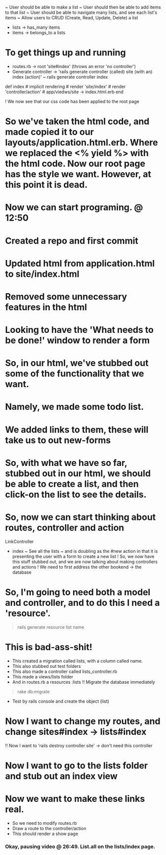 ~ User should be able to make a list
~ User should then be able to add items to that list
~ User should be able to navigate many lists, and see each list's items
~ Allow users to CRUD (Create, Read, Update, Delete) a list
  * lists -> has_many items
  * items -> belongs_to a lists

# To get things up and running
  * routes.rb -> root 'site#index' (throws an error 'no controller')
  * Generate controller -> 'rails generate controller (called) site (with an) index (action)'
   ~ rails generate controller index

   def index
     # implicit rendering
     # render 'site/index'
     # render 'controller/action'
     # app/viedws/site -> index.html.erb
   end

! We now see that our css code has been applied to the root page

# So we've taken the html code, and made copied it to our layouts/application.html.erb.  Where we replaced the <% yield %> with the html code.  Now our root page has the style we want.  However, at this point it is dead.

# Now we can start programing.  @ 12:50
# Created a repo and first commit
# Updated html from application.html to site/index.html
# Removed some unnecessary features in the html
# Looking to have the 'What needs to be done!' window to render a form

# So, in our html, we've stubbed out some of the functionality that we want.
# Namely, we made some todo list.  
# We added <a> links to them, these will take us to out new-forms
# So, with what we have so far, stubbed out in our html, we should be able to create a list, and then click-on the list to see the details.

# So, now we can start thinking about routes, controller and action
LinkController
  * index
    ~ See all the lists
    ~ and is doubling as the #new action in that it is presenting the user with a form to create a new list
! So, we now have this stuff stubbed out, and we are now talking about making controllers and actions
! We need to first address the other bookend -> the database
# So, I'm going to need both a model and controller, and to do this I need a 'resource'.  
> rails generate resource list name
# This is bad-ass-shit!  
  * This created a migration called lists, with a column called name.
  * This also stubbed out test folders
  * This also made a controller called lists_controller.rb
  * This made a views/lists folder
  * And in routes.rb a resources :lists
!! Migrate the database immediately
> rake db:migrate
  * Test by rails console and create the object (list)
# Now I want to change my routes, and change sites#index -> lists#index
!! Now I want to 'rails destroy controller site' -> don't need this controller
# Now I want to go to the lists folder and stub out an index view

# Now we want to make these links real.  
  * So we need to modify routes.rb
  * Draw a route to the controller/action
  * This should render a show page

### Okay, pausing video @ 26:49. List.all on the lists/index page. 
